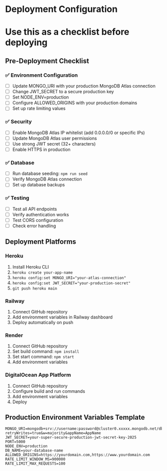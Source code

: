 # Deployment Configuration
# Use this as a checklist before deploying

## Pre-Deployment Checklist

### ✅ Environment Configuration
- [ ] Update MONGO_URI with your production MongoDB Atlas connection
- [ ] Change JWT_SECRET to a secure production key
- [ ] Set NODE_ENV=production
- [ ] Configure ALLOWED_ORIGINS with your production domains
- [ ] Set up rate limiting values

### ✅ Security
- [ ] Enable MongoDB Atlas IP whitelist (add 0.0.0.0/0 or specific IPs)
- [ ] Update MongoDB Atlas user permissions
- [ ] Use strong JWT secret (32+ characters)
- [ ] Enable HTTPS in production

### ✅ Database
- [ ] Run database seeding: `npm run seed`
- [ ] Verify MongoDB Atlas connection
- [ ] Set up database backups

### ✅ Testing
- [ ] Test all API endpoints
- [ ] Verify authentication works
- [ ] Test CORS configuration
- [ ] Check error handling

## Deployment Platforms

### Heroku
1. Install Heroku CLI
2. `heroku create your-app-name`
3. `heroku config:set MONGO_URI="your-atlas-connection"`
4. `heroku config:set JWT_SECRET="your-production-secret"`
5. `git push heroku main`

### Railway
1. Connect GitHub repository
2. Add environment variables in Railway dashboard
3. Deploy automatically on push

### Render
1. Connect GitHub repository
2. Set build command: `npm install`
3. Set start command: `npm start`
4. Add environment variables

### DigitalOcean App Platform
1. Connect GitHub repository
2. Configure build and run commands
3. Add environment variables
4. Deploy

## Production Environment Variables Template
```
MONGO_URI=mongodb+srv://username:password@cluster0.xxxxx.mongodb.net/dbname?retryWrites=true&w=majority&appName=AppName
JWT_SECRET=your-super-secure-production-jwt-secret-key-2025
PORT=5000
NODE_ENV=production
DB_NAME=your-database-name
ALLOWED_ORIGINS=https://yourdomain.com,https://www.yourdomain.com
RATE_LIMIT_WINDOW_MS=900000
RATE_LIMIT_MAX_REQUESTS=100
```
